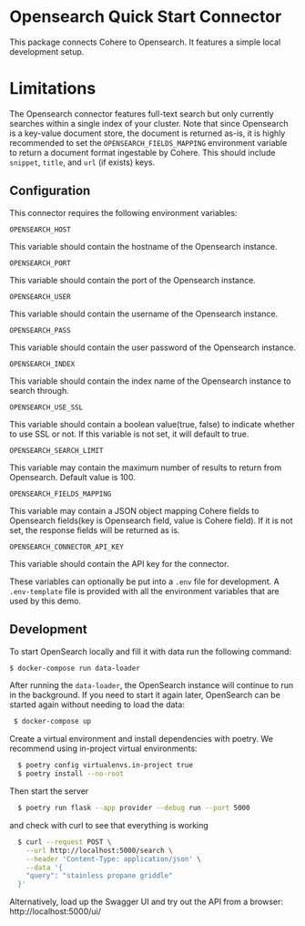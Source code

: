 # Opensearch Quick Start Connector

This package connects Cohere to Opensearch. It features a simple local development setup.

# Limitations

The Opensearch connector features full-text search but only currently searches within a single index of your cluster. Note that since Opensearch is a key-value document store, the document is returned as-is, it is highly recommended to set the `OPENSEARCH_FIELDS_MAPPING` environment variable to return a document format ingestable by Cohere. This should include `snippet`, `title`, and `url` (if exists) keys.

## Configuration

This connector requires the following environment variables:

```
OPENSEARCH_HOST
```

This variable should contain the hostname of the Opensearch instance.

```
OPENSEARCH_PORT
```

This variable should contain the port of the Opensearch instance.

```
OPENSEARCH_USER
```

This variable should contain the username of the Opensearch instance.

```
OPENSEARCH_PASS
```

This variable should contain the user password of the Opensearch instance.

```
OPENSEARCH_INDEX
```

This variable should contain the index name of the Opensearch instance to search through.

```
OPENSEARCH_USE_SSL
```

This variable should contain a boolean value(true, false) to indicate whether to use SSL or not.
If this variable is not set, it will default to true.

```
OPENSEARCH_SEARCH_LIMIT
```

This variable may contain the maximum number of results to return from Opensearch. Default value is 100.

```
OPENSEARCH_FIELDS_MAPPING
```

This variable may contain a JSON object mapping Cohere fields
to Opensearch fields(key is Opensearch field, value is Cohere field).
If it is not set, the response fields will be returned as is.

```
OPENSEARCH_CONNECTOR_API_KEY
```

This variable should contain the API key for the connector.

These variables can optionally be put into a `.env` file for development.
A `.env-template` file is provided with all the environment variables that are used by this demo.

## Development

To start OpenSearch locally and fill it with data run the following command:

```bash
$ docker-compose run data-loader
```

After running the `data-loader`, the OpenSearch instance will continue to run in the background.
If you need to start it again later, OpenSearch can be started again without needing to load the data:

```bash
 $ docker-compose up
```

Create a virtual environment and install dependencies with poetry. We recommend using in-project virtual environments:

```bash
  $ poetry config virtualenvs.in-project true
  $ poetry install --no-root
```

Then start the server

```bash
  $ poetry run flask --app provider --debug run --port 5000
```

and check with curl to see that everything is working

```bash
  $ curl --request POST \
    --url http://localhost:5000/search \
    --header 'Content-Type: application/json' \
    --data '{
    "query": "stainless propane griddle"
  }'
```

Alternatively, load up the Swagger UI and try out the API from a browser: http://localhost:5000/ui/
